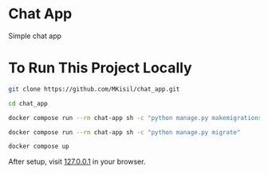 # Chat App
Simple chat app

# To Run This Project Locally
```bash
git clone https://github.com/MKisil/chat_app.git
```
```bash
cd chat_app
```
```bash
docker compose run --rm chat-app sh -c "python manage.py makemigrations chat"
```
```bash
docker compose run --rm chat-app sh -c "python manage.py migrate"
```
```bash
docker compose up
```
After setup, visit [127.0.0.1](http://127.0.0.1) in your browser.
